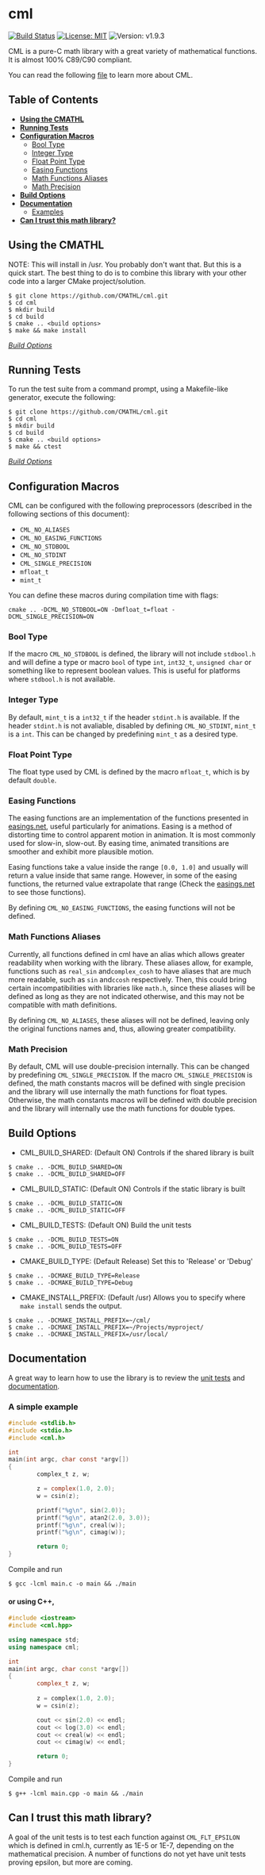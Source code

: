 # cml

[![Build Status](https://travis-ci.org/CMATHL/cml.svg?branch=master)](https://travis-ci.org/CMATHL/cml) [![License: MIT](https://img.shields.io/badge/License-MIT-blue.svg)](https://opensource.org/licenses/MIT) ![Version: v1.9.3](https://img.shields.io/badge/Version-v1.9.3-blue.svg)

CML is a pure-C math library with a great variety of mathematical functions. It is almost 100% C89/C90 compliant.

You can read the following [file](./docs/CML.md) to learn more about CML.

## Table of Contents

- [**Using the CMATHL**](#using-the-cmathl)
- [**Running Tests**](#running-tests)
- [**Configuration Macros**](#configuration-macros)
  - [Bool Type](#bool-type)
  - [Integer Type](#integer-type)
  - [Float Point Type](#float-point-type)
  - [Easing Functions](#easing-functions)
  - [Math Functions Aliases](#math-functions-aliases)
  - [Math Precision](#math-precision)
- [**Build Options**](#build-options)
- [**Documentation**](#documentation)
  - [Examples](#a-simple-example)
- [**Can I trust this math library?**](#can-i-trust-this-math-library)

## Using the CMATHL

NOTE: This will install in /usr. You probably don't want that. But this is a quick start. The best thing to do is to combine this library with your other code into a larger CMake project/solution.

```shell
$ git clone https://github.com/CMATHL/cml.git
$ cd cml
$ mkdir build
$ cd build
$ cmake .. <build options>
$ make && make install
```

[_Build Options_](#build-options)

## Running Tests

To run the test suite from a command prompt, using a Makefile-like generator, execute the following:

```shell
$ git clone https://github.com/CMATHL/cml.git
$ cd cml
$ mkdir build
$ cd build
$ cmake .. <build options>
$ make && ctest
```

[_Build Options_](#build-options)

## Configuration Macros

CML can be configured with the following preprocessors (described in the following sections of this document):

- `CML_NO_ALIASES`
- `CML_NO_EASING_FUNCTIONS`
- `CML_NO_STDBOOL`
- `CML_NO_STDINT`
- `CML_SINGLE_PRECISION`
- `mfloat_t`
- `mint_t`

You can define these macros during compilation time with flags:

```
cmake .. -DCML_NO_STDBOOL=ON -Dmfloat_t=float -DCML_SINGLE_PRECISION=ON
```

### Bool Type

If the macro `CML_NO_STDBOOL` is defined, the library will not include `stdbool.h` and will define a type or macro `bool` of type `int`, `int32_t`, `unsigned char` or something like to represent boolean values. This is useful for platforms where `stdbool.h` is not available.

### Integer Type

By default, `mint_t` is a `int32_t` if the header `stdint.h` is available. If the header `stdint.h` is not avaliable, disabled by defining `CML_NO_STDINT`, `mint_t` is a `int`. This can be changed by predefining `mint_t` as a desired type.

### Float Point Type

The float type used by CML is defined by the macro `mfloat_t`, which is by default `double`.

### Easing Functions

The easing functions are an implementation of the functions presented in [easings.net](http://easings.net/), useful particularly for animations. Easing is a method of distorting time to control apparent motion in animation. It is most commonly used for slow-in, slow-out. By easing time, animated transitions are smoother and exhibit more plausible motion.

Easing functions take a value inside the range `[0.0, 1.0]` and usually will return a value inside that same range. However, in some of the easing functions, the returned value extrapolate that range (Check the [easings.net](http://easings.net/) to see those functions).

By defining `CML_NO_EASING_FUNCTIONS`, the easing functions will not be defined.

### Math Functions Aliases

Currently, all functions defined in cml have an alias which allows greater readability when working with the library. These aliases allow, for example, functions such as `real_sin` and`complex_cosh` to have aliases that are much more readable, such as `sin` and`ccosh` respectively. Then, this could bring certain incompatibilities with libraries like `math.h`, since these aliases will be defined as long as they are not indicated otherwise, and this may not be compatible with math definitions.

By defining `CML_NO_ALIASES`, these aliases will not be defined, leaving only the original functions names and, thus, allowing greater compatibility.

### Math Precision

By default, CML will use double-precision internally. This can be changed by predefining `CML_SINGLE_PRECISION`. If the macro `CML_SINGLE_PRECISION` is defined, the math constants macros will be defined with single precision and the library will use internally the math functions for float types. Otherwise, the math constants macros will be defined with double precision and the library will internally use the math functions for double types.

## Build Options

- CML_BUILD_SHARED: (Default ON) Controls if the shared library is built

```shell
$ cmake .. -DCML_BUILD_SHARED=ON
$ cmake .. -DCML_BUILD_SHARED=OFF
```

- CML_BUILD_STATIC: (Default ON) Controls if the static library is built

```shell
$ cmake .. -DCML_BUILD_STATIC=ON
$ cmake .. -DCML_BUILD_STATIC=OFF
```

- CML_BUILD_TESTS: (Default ON) Build the unit tests

```shell
$ cmake .. -DCML_BUILD_TESTS=ON
$ cmake .. -DCML_BUILD_TESTS=OFF
```

- CMAKE_BUILD_TYPE: (Default Release) Set this to 'Release' or 'Debug'

```shell
$ cmake .. -DCMAKE_BUILD_TYPE=Release
$ cmake .. -DCMAKE_BUILD_TYPE=Debug
```

- CMAKE_INSTALL_PREFIX: (Default /usr) Allows you to specify where `make install` sends the output.

```shell
$ cmake .. -DCMAKE_INSTALL_PREFIX=~/cml/
$ cmake .. -DCMAKE_INSTALL_PREFIX=~/Projects/myproject/
$ cmake .. -DCMAKE_INSTALL_PREFIX=/usr/local/
```

## Documentation

A great way to learn how to use the library is to review the [unit tests](./test/) and [documentation](./docs/).

### A simple example

```c
#include <stdlib.h>
#include <stdio.h>
#include <cml.h>

int
main(int argc, char const *argv[])
{
        complex_t z, w;

        z = complex(1.0, 2.0);
        w = csin(z);

        printf("%g\n", sin(2.0));
        printf("%g\n", atan2(2.0, 3.0));
        printf("%g\n", creal(w));
        printf("%g\n", cimag(w));

        return 0;
}
```

Compile and run

```shell
$ gcc -lcml main.c -o main && ./main
```

#### or using C++,

```c++
#include <iostream>
#include <cml.hpp>

using namespace std;
using namespace cml;

int
main(int argc, char const *argv[])
{
        complex_t z, w;
        
        z = complex(1.0, 2.0);
        w = csin(z);

        cout << sin(2.0) << endl;
        cout << log(3.0) << endl;
        cout << creal(w) << endl;
        cout << cimag(w) << endl;

        return 0;
}
```

Compile and run

```shell
$ g++ -lcml main.cpp -o main && ./main
```

## Can I trust this math library?

A goal of the unit tests is to test each function against `CML_FLT_EPSILON` which is defined in cml.h, currently as 1E-5 or 1E-7, depending on the mathematical precision. A number of functions do not yet have unit tests proving epsilon, but more are coming.
